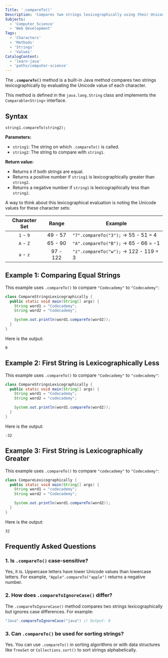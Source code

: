 ```yaml
---
Title: '.compareTo()'
Description: 'Compares two strings lexicographically using their Unicode values.'
Subjects:
  - 'Computer Science'
  - 'Web Development'
Tags:
  - 'Characters'
  - 'Methods'
  - 'Strings'
  - 'Values'
CatalogContent:
  - 'learn-java'
  - 'paths/computer-science'
---
```


The **`.compareTo()`** method is a built-in Java method compares two strings lexicographically by evaluating the Unicode value of each character.

This method is defined in the `java.lang.String` class and implements the `Comparable<String>` interface.

## Syntax

```pseudo
string1.compareTo(string2);
```

**Parameters:**

- `string1`: The string on which `.compareTo()` is called.
- `string2`: The string to compare with `string1`.

**Return value:**

- Returns `0` if both strings are equal.
- Returns a positive number if `string1` is lexicographically greater than `string2`.
- Returns a negative number if `string1` is lexicographically less than `string2`.

A way to think about this lexicographical evaluation is noting the Unicode values for these character sets:

| Character Set |  Range   | Example                                |
| :-----------: | :------: | -------------------------------------- |
|   `1` - `9`   | 49 - 57  | `"7".compareTo("3");` -> 55 - 51 = 4   |
|   `A` - `Z`   | 65 - 90  | `"A".compareTo("B");` -> 65 - 66 = -1  |
|   `a` - `z`   | 97 - 122 | `"z".compareTo("w");` -> 122 - 119 = 3 |

## Example 1: Comparing Equal Strings

This example uses `.compareTo()` to compare `"Codecademy"` to `"Codecademy"`:

```java
class CompareStringsLexicographically {
  public static void main(String[] args) {
    String word1 = "Codecademy";
    String word2 = "Codecademy";

    System.out.println(word1.compareTo(word2));
  }
}
```

Here is the output:

```shell
0
```

## Example 2: First String is Lexicographically Less

This example uses `.compareTo()` to compare `"Codecademy"` to `"codecademy"`:

```java
class CompareStringsLexicographically {
  public static void main(String[] args) {
    String word1 = "Codecademy";
    String word2 = "codecademy";

    System.out.println(word1.compareTo(word2));
  }
}
```

Here is the output:

```shell
-32
```

## Example 3: First String is Lexicographically Greater

This example uses `.compareTo()` to compare `"codecademy"` to `"Codecademy"`:

```java
class CompareLexicographically {
  public static void main(String[] args) {
    String word1 = "codecademy";
    String word2 = "Codecademy";

    System.out.println(word1.compareTo(word2));
  }
}
```

Here is the output:

```shell
32
```

## Frequently Asked Questions

### 1. Is `.compareTo()` case-sensitive?

Yes, it is. Uppercase letters have lower Unicode values than lowercase letters. For example, `"Apple".compareTo("apple")` returns a negative number.

### 2. How does `.compareToIgnoreCase()` differ?

The `.compareToIgnoreCase()` method compares two strings lexicographically but ignores case differences. For example:

```java
"Java".compareToIgnoreCase("java") // Output: 0
```

### 3. Can `.compareTo()` be used for sorting strings?

Yes. You can use `.compareTo()` in sorting algorithms or with data structures like `TreeSet` or `Collections.sort()` to sort strings alphabetically.
